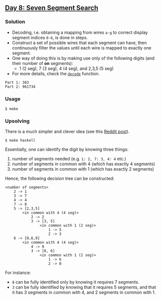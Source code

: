 ## [Day 8: Seven Segment Search](https://adventofcode.com/2021/day/8)

### Solution
- Decoding, i.e. obtaining a mapping from wires `a-g` to correct display segment indices `0-6`, is done in steps.
- Construct a set of possible wires that each segment can have, then continuously filter the values until each wire
is mapped to exactly one segment.
- One way of doing this is by making use only of the following digits (and their number of **on** segments):
  - 1 (2 seg), 7 (3 seg), 4 (4 seg), and 2,3,5 (5 seg)
- For more details, check the [`decode`](https://github.com/alexandru-dinu/advent-of-code/blob/main/2021/day-08/solve.coco#L40) function.
```
Part 1: 303
Part 2: 961734
```

### Usage
```
$ make
```

### Upsolving
There is a much simpler and clever idea (see this [Reddit post](https://www.reddit.com/r/adventofcode/comments/rbj87a/2021_day_8_solutions/hnoyy04/)).
```
$ make haskell
```

Essentially, one can identify the digit by knowing three things:
1. number of segments needed (e.g. `1: 2, 7: 3, 4: 4` etc.)
2. number of segments in common with 4 (which has exactly 4 segments)
3. number of segments in common with 1 (which has exactly 2 segments)

Hence, the following decision tree can be constructed:
```
<number of segments>
    2 -> 1
    3 -> 7
    4 -> 4
    7 -> 8
    5 -> [2,3,5]
        <in common with 4 (4 seg)>
            2 -> 2
            3 -> [3, 5]
                <in common with 1 (2 seg)>
                    1 -> 5
                    2 -> 3
    6 -> [0,6,9]
        <in common with 4 (4 seg)>
            4 -> 9
            3 -> [0, 6]
                <in common with 1 (2 seg)>
                    1 -> 6
                    2 -> 0
```
For instance:
- `8` can be fully identified only by knowing it requires 7 segments.
- `3` can be fully identified by knowing that it requires 5 segments, and that it has 3 segments in common with 4, and 2 segments in common with 1.
